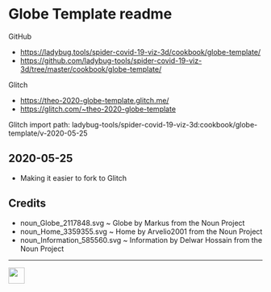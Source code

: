 # Globe Template readme

GitHub

* https://ladybug.tools/spider-covid-19-viz-3d/cookbook/globe-template/
* https://github.com/ladybug-tools/spider-covid-19-viz-3d/tree/master/cookbook/globe-template/

Glitch

* https://theo-2020-globe-template.glitch.me/
* https://glitch.com/~theo-2020-globe-template

Glitch import path:  ladybug-tools/spider-covid-19-viz-3d:cookbook/globe-template/v-2020-05-25

## 2020-05-25

* Making it easier to fork to Glitch


## Credits

* noun_Globe_2117848.svg ~ Globe by Markus from the Noun Project
* noun_Home_3359355.svg ~ Home by Arvelio2001 from the Noun Project 
* noun_Information_585560.svg ~ Information by Delwar Hossain from the Noun Project



---

<img width=32 src="https://cdn.glitch.com/99804c3c-eea0-49d5-9735-80b6d136c766%2Fnoun_Globe_2117848.svg" >
